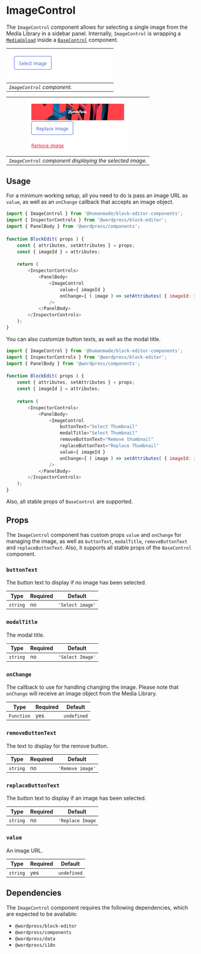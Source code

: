 # ImageControl

The `ImageControl` component allows for selecting a single image from the Media Library in a sidebar panel.
Internally, `ImageControl` is wrapping a [`MediaUpload`](https://github.com/WordPress/gutenberg/tree/trunk/packages/block-editor/src/components/media-upload/index.js) inside a [`BaseControl`](https://github.com/WordPress/gutenberg/blob/trunk/packages/components/src/base-control/index.tsx) component.

| ![image-control--default.png](../../../assets/images/image-control--default.png) |
|------------------------------------------------------------------------------------|
| _`ImageControl` component._                                                        |

| ![image-control--selected.png](../../../assets/images/image-control--selected.png) |
|------------------------------------------------------------------------------------|
| _`ImageControl` component displaying the selected image._                          |

## Usage

For a minimum working setup, all you need to do is pass an image URL as `value`, as well as an `onChange` callback that accepts an image object.

```js
import { ImageControl } from '@humanmade/block-editor-components';
import { InspectorControls } from '@wordpress/block-editor';
import { PanelBody } from '@wordpress/components';

function BlockEdit( props ) {
	const { attributes, setAttributes } = props;
	const { imageId } = attributes;

	return (
		<InspectorControls>
			<PanelBody>
				<ImageControl
					value={ imageId }
					onChange={ ( image ) => setAttributes( { imageId: image?.id } ) }
				/>
			</PanelBody>
		</InspectorControls>
	);
}
```

You can also customize button texts, as well as the modal title.

```js
import { ImageControl } from '@humanmade/block-editor-components';
import { InspectorControls } from '@wordpress/block-editor';
import { PanelBody } from '@wordpress/components';

function BlockEdit( props ) {
	const { attributes, setAttributes } = props;
	const { imageId } = attributes;

	return (
		<InspectorControls>
			<PanelBody>
				<ImageControl
					buttonText="Select Thumbnail"
					modalTitle="Select Thumbnail"
					removeButtonText="Remove thumbnail"
					replaceButtonText="Replace Thumbnail"
					value={ imageId }
					onChange={ ( image ) => setAttributes( { imageId: image?.id } ) }
				/>
			</PanelBody>
		</InspectorControls>
	);
}
```

Also, all stable props of `BaseControl` are supported.

## Props

The `ImageControl` component has custom props `value` and `onChange` for managing the image, as well as `buttonText`, `modalTitle`, `removeButtonText` and `replaceButtonText`.
Also, it supports all stable props of the `BaseControl` component.

### `buttonText`

The button text to display if no image has been selected.

| Type                                 | Required                             | Default                              |
|--------------------------------------|--------------------------------------|--------------------------------------|
| `string`                             | no                                   | `'Select image'`                     |

### `modalTitle`

The modal title.

| Type                                 | Required                             | Default                              |
|--------------------------------------|--------------------------------------|--------------------------------------|
| `string`                             | no                                   | `'Select Image'`                     |

### `onChange`

The callback to use for handling changing the image.
Please note that `onChange` will receive an image object from the Media Library.

| Type                                 | Required                             | Default                              |
|--------------------------------------|--------------------------------------|--------------------------------------|
| `Function`                           | yes                                  | `undefined`                          |

### `removeButtonText`

The text to display for the remove button.

| Type                                 | Required                             | Default                              |
|--------------------------------------|--------------------------------------|--------------------------------------|
| `string`                             | no                                   | `'Remove image'`                     |

### `replaceButtonText`

The button text to display if an image has been selected.

| Type                                 | Required                             | Default                              |
|--------------------------------------|--------------------------------------|--------------------------------------|
| `string`                             | no                                   | `'Replace Image`                     |

### `value`

An image URL.

| Type                                 | Required                             | Default                              |
|--------------------------------------|--------------------------------------|--------------------------------------|
| `string`                             | yes                                  | `undefined`                          |

## Dependencies

The `ImageControl` component requires the following dependencies, which are expected to be available:

- `@wordpress/block-editor`
- `@wordpress/components`
- `@wordpress/data`
- `@wordpress/i18n`
